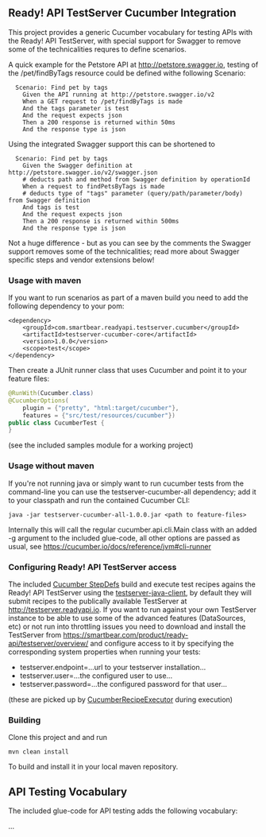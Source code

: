 ## Ready! API TestServer Cucumber Integration

This project provides a generic Cucumber vocabulary for testing APIs with the Ready! API TestServer,
with special support for Swagger to remove some of the technicalities requres to define scenarios. 

A quick example for the Petstore API at http://petstore.swagger.io, testing of the 
/pet/findByTags resource could be defined withe following Scenario:

```
  Scenario: Find pet by tags
    Given the API running at http://petstore.swagger.io/v2
    When a GET request to /pet/findByTags is made
    And the tags parameter is test
    And the request expects json
    Then a 200 response is returned within 50ms
    And the response type is json
```

Using the integrated Swagger support this can be shortened to

```
  Scenario: Find pet by tags
    Given the Swagger definition at http://petstore.swagger.io/v2/swagger.json
    # deducts path and method from Swagger definition by operationId
    When a request to findPetsByTags is made
    # deducts type of "tags" parameter (query/path/parameter/body) from Swagger definition
    And tags is test
    And the request expects json
    Then a 200 response is returned within 500ms
    And the response type is json
```

Not a huge difference - but as you can see by the comments the Swagger support removes some of the 
technicalities; read more about Swagger specific steps and vendor extensions below!

### Usage with maven

If you want to run scenarios as part of a maven build you need to add the following 
dependency to your pom:

```
<dependency>
    <groupId>com.smartbear.readyapi.testserver.cucumber</groupId>
    <artifactId>testserver-cucumber-core</artifactId>
    <version>1.0.0</version>
    <scope>test</scope>
</dependency>
```

Then create a JUnit runner class that uses Cucumber and point it to your feature files:
 
```java
@RunWith(Cucumber.class)
@CucumberOptions(
    plugin = {"pretty", "html:target/cucumber"},
    features = {"src/test/resources/cucumber"})
public class CucumberTest {
}
```

(see the included samples module for a working project)

### Usage without maven

If you're not running java or simply want to run cucumber tests from the command-line you can use the 
testserver-cucumber-all dependency; add it to your classpath and run the contained Cucumber CLI:

```
java -jar testserver-cucumber-all-1.0.0.jar <path to feature-files>
```

Internally this will call the regular cucumber.api.cli.Main class with an added -g argument to the
included glue-code, all other options are passed as usual, see https://cucumber.io/docs/reference/jvm#cli-runner

### Configuring Ready! API TestServer access
 
The included [Cucumber StepDefs](https://github.com/olensmar/testserver-cucumber/blob/master/modules/core/src/main/java/com/smartbear/readyapi/testserver/cucumber/GenericRestStepDefs.java) 
build and execute test recipes agains the Ready! API TestServer using the 
[testserver-java-client](https://github.com/SmartBear/ready-api-testserver-client), by default they 
will submit recipes to the publically available TestServer at http://testserver.readyapi.io. If you 
want to run against your own TestServer instance to be able to use some of the advanced features 
(DataSources, etc) or not run into throttling issues you need to download and install the TestServer 
from https://smartbear.com/product/ready-api/testserver/overview/ and configure access to it by 
specifying the corresponding system properties when running your tests:

- testserver.endpoint=...url to your testserver installation...
- testserver.user=...the configured user to use...
- testserver.password=...the configured password for that user...

(these are picked up by [CucumberRecipeExecutor](https://github.com/olensmar/testserver-cucumber/blob/master/modules/core/src/main/java/com/smartbear/readyapi/testserver/cucumber/CucumberRecipeExecutor.java) during execution)

### Building 

Clone this project and and run
 
```
mvn clean install 
```

To build and install it in your local maven repository.

## API Testing Vocabulary
 
The included glue-code for API testing adds the following vocabulary:

...


